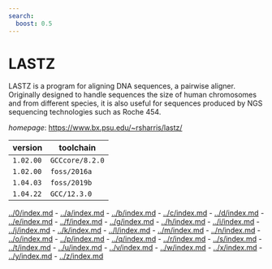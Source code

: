 ```yaml
---
search:
  boost: 0.5
---
```

# LASTZ

LASTZ is a program for aligning DNA sequences, a pairwise aligner. Originally designed to handle  sequences the size of human chromosomes and from different species, it is also useful for sequences produced by NGS   sequencing technologies such as Roche 454.

*homepage*: <https://www.bx.psu.edu/~rsharris/lastz/>

version | toolchain
--------|----------
``1.02.00`` | ``GCCcore/8.2.0``
``1.02.00`` | ``foss/2016a``
``1.04.03`` | ``foss/2019b``
``1.04.22`` | ``GCC/12.3.0``

[../0/index.md](0) - [../a/index.md](a) - [../b/index.md](b) - [../c/index.md](c) - [../d/index.md](d) - [../e/index.md](e) - [../f/index.md](f) - [../g/index.md](g) - [../h/index.md](h) - [../i/index.md](i) - [../j/index.md](j) - [../k/index.md](k) - [../l/index.md](l) - [../m/index.md](m) - [../n/index.md](n) - [../o/index.md](o) - [../p/index.md](p) - [../q/index.md](q) - [../r/index.md](r) - [../s/index.md](s) - [../t/index.md](t) - [../u/index.md](u) - [../v/index.md](v) - [../w/index.md](w) - [../x/index.md](x) - [../y/index.md](y) - [../z/index.md](z)

